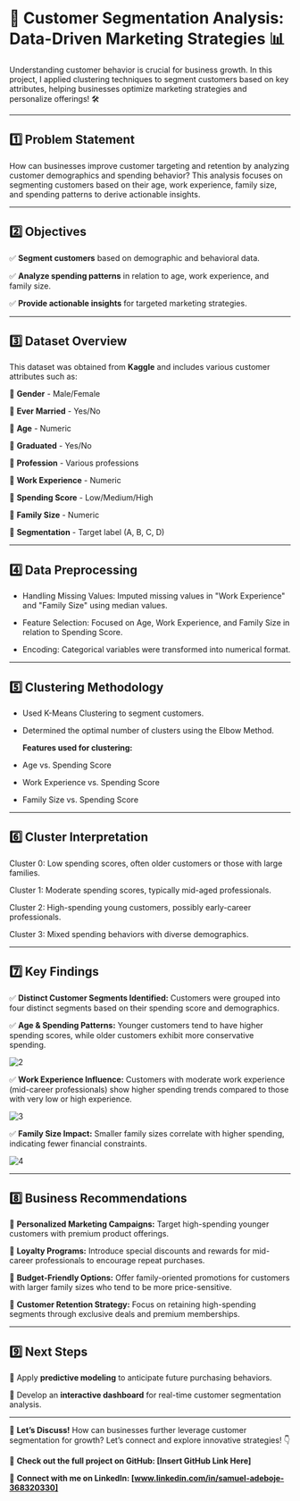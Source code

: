 # **🚀 Customer Segmentation Analysis: Data-Driven Marketing Strategies 📊**

Understanding customer behavior is crucial for business growth. In this project, I applied clustering techniques to segment customers based on key attributes, helping businesses optimize marketing strategies and personalize offerings! 🛠

---

## **1️⃣ Problem Statement**
How can businesses improve customer targeting and retention by analyzing customer demographics and spending behavior? This analysis focuses on segmenting customers based on their age, work experience, family size, and spending patterns to derive actionable insights.

---

## **2️⃣ Objectives**
✅ **Segment customers** based on demographic and behavioral data.

✅ **Analyze spending patterns** in relation to age, work experience, and family size.

✅ **Provide actionable insights** for targeted marketing strategies.

---

## **3️⃣ Dataset Overview**
This dataset was obtained from **Kaggle** and includes various customer attributes such as:

📌 **Gender** - Male/Female

📌 **Ever Married** - Yes/No

📌 **Age** - Numeric

📌 **Graduated** - Yes/No

📌 **Profession** - Various professions

📌 **Work Experience** - Numeric

📌 **Spending Score** - Low/Medium/High

📌 **Family Size** - Numeric

📌 **Segmentation** - Target label (A, B, C, D)

---
 ## **4️⃣ Data Preprocessing**

- Handling Missing Values: Imputed missing values in "Work Experience" and "Family Size" using median values.

- Feature Selection: Focused on Age, Work Experience, and Family Size in relation to Spending Score.

- Encoding: Categorical variables were transformed into numerical format.

---

## **5️⃣ Clustering Methodology**

- Used K-Means Clustering to segment customers.

- Determined the optimal number of clusters using the Elbow Method.

  **Features used for clustering:**

- Age vs. Spending Score

- Work Experience vs. Spending Score

- Family Size vs. Spending Score

---

## **6️⃣ Cluster Interpretation**

Cluster 0: Low spending scores, often older customers or those with large families.

Cluster 1: Moderate spending scores, typically mid-aged professionals.

Cluster 2: High-spending young customers, possibly early-career professionals.

Cluster 3: Mixed spending behaviors with diverse demographics.

---

## **7️⃣ Key Findings**
✅ **Distinct Customer Segments Identified:** Customers were grouped into four distinct segments based on their spending score and demographics.

✅ **Age & Spending Patterns:** Younger customers tend to have higher spending scores, while older customers exhibit more conservative spending.

![2](https://github.com/user-attachments/assets/162a3408-11eb-48fa-9bc0-dbac793e877e)

✅ **Work Experience Influence:** Customers with moderate work experience (mid-career professionals) show higher spending trends compared to those with very low or high experience.

![3](https://github.com/user-attachments/assets/cf6fbfc9-1a55-47e6-830e-94403af3f848)


✅ **Family Size Impact:** Smaller family sizes correlate with higher spending, indicating fewer financial constraints.

![4](https://github.com/user-attachments/assets/ccf24f21-3a45-472d-a3fb-81a27f20dd4e)

---

## **8️⃣ Business Recommendations**
📌 **Personalized Marketing Campaigns:** Target high-spending younger customers with premium product offerings.

📌 **Loyalty Programs:** Introduce special discounts and rewards for mid-career professionals to encourage repeat purchases.

📌 **Budget-Friendly Options:** Offer family-oriented promotions for customers with larger family sizes who tend to be more price-sensitive.

📌 **Customer Retention Strategy:** Focus on retaining high-spending segments through exclusive deals and premium memberships.

---

## **9️⃣ Next Steps**

🔹 Apply **predictive modeling** to anticipate future purchasing behaviors.

🔹 Develop an **interactive dashboard** for real-time customer segmentation analysis.

---

💬 **Let’s Discuss!**
How can businesses further leverage customer segmentation for growth? Let’s connect and explore innovative strategies! 👇

🔗 **Check out the full project on GitHub: [Insert GitHub Link Here]**

🔗 **Connect with me on LinkedIn: [www.linkedin.com/in/samuel-adeboje-368320330]**

